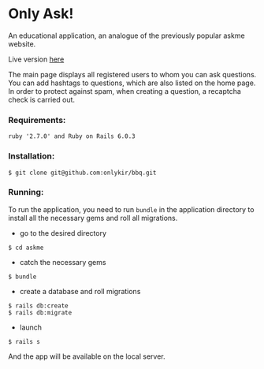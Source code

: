 Only Ask!
=====================
An educational application, an analogue of the previously popular askme website.

Live version [here](https://onlyask.herokuapp.com/)

The main page displays all registered users to whom you can ask questions. You can add hashtags to questions, 
which are also listed on the home page. 
In order to protect against spam, when creating a question, a recaptcha check is carried out.

### Requirements:
```
ruby '2.7.0' and Ruby on Rails 6.0.3
```

### Installation:
```
$ git clone git@github.com:onlykir/bbq.git
```

### Running:
To run the application, you need to run `bundle` in the application directory to install all the necessary gems and roll all migrations.

+ go to the desired directory
```
$ cd askme
```
+ catch the necessary gems
```
$ bundle
``` 
+ create a database and roll migrations
```
$ rails db:create
$ rails db:migrate
``` 
+ launch
```
$ rails s
``` 
And the app will be available on the local server.
